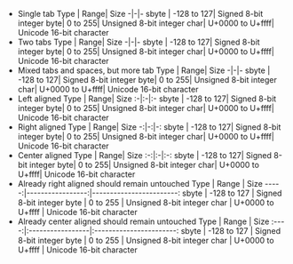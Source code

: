 * Single tab
	Type | Range|	Size
	-|-|-
	sbyte |	-128 to 127|	Signed 8-bit integer
	byte|	0 to 255|	Unsigned 8-bit integer
	char|	U+0000 to U+ffff|	Unicode 16-bit character
* Two tabs
		Type | Range|	Size
		-|-|-
		sbyte |	-128 to 127|	Signed 8-bit integer
		byte|	0 to 255|	Unsigned 8-bit integer
		char|	U+0000 to U+ffff|	Unicode 16-bit character
* Mixed tabs and spaces, but more tab
	Type | Range|	Size
	-|-|-
    sbyte |	-128 to 127|	Signed 8-bit integer
    byte|	0 to 255|	Unsigned 8-bit integer
	char|	U+0000 to U+ffff|	Unicode 16-bit character
* Left aligned
	Type | Range|	Size
	:-|:-|:-
	sbyte |	-128 to 127|	Signed 8-bit integer
	byte|	0 to 255|	Unsigned 8-bit integer
	char|	U+0000 to U+ffff|	Unicode 16-bit character
* Right aligned
	Type | Range|	Size
	-:|-:|-:
	sbyte |	-128 to 127|	Signed 8-bit integer
	byte|	0 to 255|	Unsigned 8-bit integer
	char|	U+0000 to U+ffff|	Unicode 16-bit character
* Center aligned
	Type | Range|	Size
	:-:|:-|:-:
	sbyte |	-128 to 127|	Signed 8-bit integer
	byte|	0 to 255|	Unsigned 8-bit integer
	char|	U+0000 to U+ffff|	Unicode 16-bit character
* Already right aligned should remain untouched
	 Type |            Range |                     Size
	-----:|-----------------:|------------------------:
	sbyte |      -128 to 127 |     Signed 8-bit integer
	 byte |         0 to 255 |   Unsigned 8-bit integer
	 char | U+0000 to U+ffff | Unicode 16-bit character
* Already center aligned should remain untouched
	 Type | Range            |           Size
	:----:|:-----------------|:-----------------------:
	sbyte | -128 to 127      |   Signed 8-bit integer
	 byte | 0 to 255         |  Unsigned 8-bit integer
	 char | U+0000 to U+ffff | Unicode 16-bit character